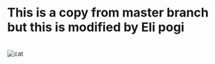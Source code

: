 <h1>This is a copy from master branch but this is modified by Eli pogi</h1>
<br>
<img src="https://encrypted-tbn0.gstatic.com/images?q=tbn:ANd9GcTHZbtv9oFC2W0d4AV_Cj_4VWG4BA8lak7R-g&s" alt="cat">
